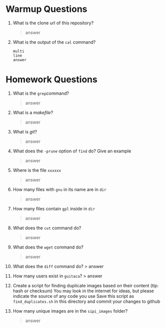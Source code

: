 # Warmup Questions

1.  What is the clone url of this repository?
    >   answer

2.  What is the output of the ``cal`` command?

        multi
        line
        answer

# Homework Questions

1.  What is the ``grep``command?
    >   answer

2.  What is a *makefile*?
    >   answer

3.  What is *git*?
    >   answer

4.  What does the ``-prune`` option of ``find`` do? Give an example
    >   answer

5.  Where is the file ``xxxxxx``
    >   answer

6.  How many files with ``gnu`` in its name are in ``dir``
    >   answer

7.  How many files contain ``gpl`` inside in ``dir``
    >   answer

8.  What does the ``cut`` command do?
    >   answer

9.  What does the ``wget`` command do?
    >   answer

10.  What does the ``diff`` command do?
    >   answer

11.  How many users exist in ``guitaca``?
    >   answer

12. Create a script for finding duplicate images based on their content (tip: hash or checksum)
    You may look in the internet for ideas, but please indicate the source of any code you use
    Save this script as ``find_duplicates.sh`` in this directory and commit your changes to github

13. How many unique images are in the ``sipi_images`` folder?
    >   answer
    
